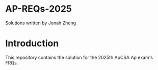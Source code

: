# AP-REQs-2025
Solutions written by Jonah Zheng

# Introduction
This repository contains the solution for the 2025th ApCSA Ap exam's FRQs.
